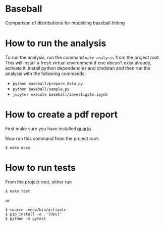 Baseball
==============================

Comparison of distributions for modelling baseball hitting

# How to run the analysis

To run the analysis, run the command `make analysis` from the project root. This
will install a fresh virtual environment if one doesn't exist already, activate
it, install python dependencies and cmdstan and then run the analysis with the
following commands:

- `python baseball/prepare_data.py`
- `python baseball/sample.py`
- `jupyter execute baseball/investigate.ipynb`

# How to create a pdf report

First make sure you have installed [quarto](https://https://quarto.org/).

Now run this command from the project root:

```
$ make docs
```




# How to run tests

From the project root, either run

```
$ make test
```

or

```
$ source .venv/bin/activate
$ pip install -e .'[dev]'
$ python -m pytest
```
